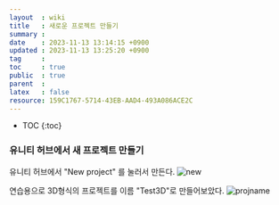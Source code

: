 ```yaml
---
layout  : wiki
title   : 새로운 프로젝트 만들기
summary : 
date    : 2023-11-13 13:14:15 +0900
updated : 2023-11-13 13:25:20 +0900
tag     : 
toc     : true
public  : true
parent  : 
latex   : false
resource: 159C1767-5714-43EB-AAD4-493A086ACE2C
---
```

* TOC
{:toc}

### 유니티 허브에서 새 프로젝트 만들기  

유니티 허브에서 "New project" 를 눌러서 만든다.
![new](../assets/img/new.png)

연습용으로 3D형식의 프로젝트를 이름 "Test3D"로 만들어보았다.
![projname](../assets/img/projname.png)

